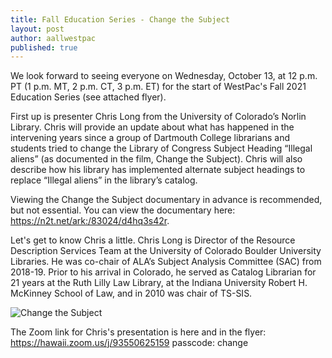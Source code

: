 ```yaml
---
title: Fall Education Series - Change the Subject
layout: post
author: aallwestpac
published: true
---
```


We look forward to seeing everyone on Wednesday, October 13, at 12 p.m. PT (1 p.m. MT, 2 p.m. CT, 3 p.m. ET) for the start of WestPac's Fall 2021 Education Series (see attached flyer).

First up is presenter Chris Long from the University of Colorado’s Norlin Library.  Chris will provide an update about what has happened in the intervening years since a group of Dartmouth College librarians and students tried to change the Library of Congress Subject Heading “Illegal aliens” (as documented in the film, Change the Subject).  Chris will also describe how his library has implemented alternate subject headings to replace “Illegal aliens” in the library’s catalog.

Viewing the Change the Subject documentary in advance is recommended, but not essential. You can view the documentary here: https://n2t.net/ark:/83024/d4hq3s42r.

Let's get to know Chris a little.  Chris Long is Director of the Resource Description Services Team at the University of Colorado Boulder University Libraries. He was co-chair of ALA’s Subject Analysis Committee (SAC) from 2018-19. Prior to his arrival in Colorado, he served as Catalog Librarian for 21 years at the Ruth Lilly Law Library, at the Indiana University Robert H. McKinney School of Law, and in 2010 was chair of TS-SIS.

![Change the Subject](https://aallwestpac.github.io/assets/posts/ChangetheSubject.png "Change the Subject")

The Zoom link for Chris's presentation is here and in the flyer: https://hawaii.zoom.us/j/93550625159
passcode: change

